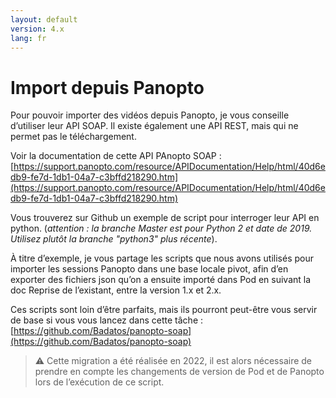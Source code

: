 ```yaml
---
layout: default
version: 4.x
lang: fr
---
```


# Import depuis Panopto

Pour pouvoir importer des vidéos depuis Panopto, je vous conseille d’utiliser leur API SOAP. Il existe également une API REST, mais qui ne permet pas le téléchargement.

Voir la documentation de cette API PAnopto SOAP : [https://support.panopto.com/resource/APIDocumentation/Help/html/40d6edb9-fe7d-1db1-04a7-c3bffd218290.htm](https://support.panopto.com/resource/APIDocumentation/Help/html/40d6edb9-fe7d-1db1-04a7-c3bffd218290.htm)

Vous trouverez sur Github un exemple de script pour interroger leur API en python. (_attention : la branche Master est pour Python 2 et date de 2019. Utilisez plutôt la branche "python3" plus récente_).

À titre d’exemple, je vous partage les scripts que nous avons utilisés pour importer les sessions Panopto dans une base locale pivot, afin d’en exporter des fichiers json qu’on a ensuite importé dans Pod en suivant la doc Reprise de l’existant, entre la version 1.x et 2.x.

Ces scripts sont loin d’être parfaits, mais ils pourront peut-être vous servir de base si vous vous lancez dans cette tâche : [https://github.com/Badatos/panopto-soap](https://github.com/Badatos/panopto-soap)

> ⚠️ Cette migration a été réalisée en 2022, il est alors nécessaire de prendre en compte les changements de version de Pod et de Panopto lors de l’exécution de ce script.
